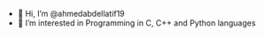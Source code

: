 - 👋 Hi, I’m @ahmedabdellatif19
- 👀 I’m interested in Programming in C, C++ and Python languages

<!---
ahmedabdellatif19/ahmedabdellatif19 is a ✨ special ✨ repository because its `README.md` (this file) appears on your GitHub profile.
You can click the Preview link to take a look at your changes.
--->
